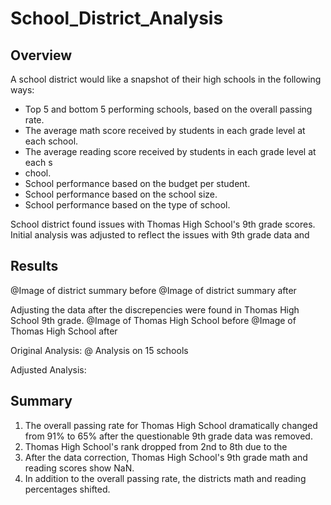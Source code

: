 # School_District_Analysis

## Overview
A school district would like a snapshot of their high schools in the following ways:

* Top 5 and bottom 5 performing schools, based on the overall passing rate.
* The average math score received by students in each grade level at each school.
* The average reading score received by students in each grade level at each s
* chool.
* School performance based on the budget per student.
* School performance based on the school size.
* School performance based on the type of school.

School district found issues with Thomas High School's 9th grade scores. Initial analysis was adjusted to reflect the issues with 9th grade data and 

## Results

@Image of district summary before
@Image of district summary after


Adjusting the data after the discrepencies were found in Thomas High School 9th grade.
@Image of Thomas High School before
@Image of Thomas High School after

Original Analysis:
@ Analysis on 15 schools



Adjusted Analysis:


## Summary
1. The overall passing rate for Thomas High School dramatically changed from 91% to 65% after the questionable 9th grade data was removed.
2. Thomas High School's rank dropped from 2nd to 8th due to the 
3. After the data correction, Thomas High School's 9th grade math and reading scores show NaN.
4. In addition to the overall passing rate, the districts math and reading percentages shifted. 
